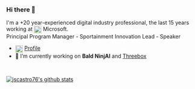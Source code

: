 ### Hi there 👋

I'm a +20 year-experienced digital industry professional, the last 15 years working at <img align="center" height="20" src="https://www.pngpix.com/wp-content/uploads/2016/07/PNGPIX-COM-Microsoft-Logo-Icon-PNG-Transparent.png" alt="Microsoft" /> Microsoft.  
Principal Program Manager - Sportainment Innovation Lead - Speaker

- <img align="center" height="20" src="https://www.pngfind.com/pngs/m/102-1026341_meiller-linkedin-profile-linkedin-logo-png-2017-transparent.png" alt="LinkedIn" /> [Profile](https://www.linkedin.com/in/jscastro/)
- 🔭 I’m currently working on **Bald NinjAI** and [Threebox](https://github.com/jscastro76/threebox)   
<br/>  

[![jscastro76's github stats](https://github-readme-stats.vercel.app/api?username=jscastro76&show_icons=true&include_all_commits=true)](https://github.com/jscastro76)  

<!--
**jscastro76/jscastro76** is a ✨ _special_ ✨ repository because its `README.md` (this file) appears on your GitHub profile.

Here are some ideas to get you started:

- 🔭 I’m currently working on ...
- 🌱 I’m currently learning ...
- 👯 I’m looking to collaborate on ...
- 🤔 I’m looking for help with ...
- 💬 Ask me about ...
- 📫 How to reach me: ...
- 😄 Pronouns: ...
- ⚡ Fun fact: ...
-->
